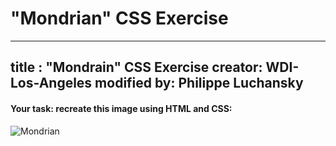 # "Mondrian" CSS Exercise

---
title : "Mondrain" CSS Exercise
creator: WDI-Los-Angeles
modified by: Philippe Luchansky
---

#### Your task: recreate this image using HTML and CSS:
![Mondrian](https://4.bp.blogspot.com/-bdYcdz9LhUQ/U96CQuzVYLI/AAAAAAAADUA/Z2zYAOHuuzM/s1600/photo+1-1.PNG)
